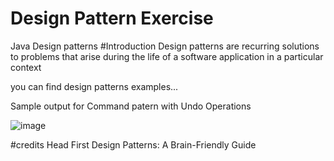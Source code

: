 # Design Pattern Exercise
Java Design patterns 
#Introduction
  Design patterns are recurring solutions to problems that arise during the life of a software application in a particular context

you can find design patterns examples...

Sample output for Command patern with Undo Operations

![image](https://user-images.githubusercontent.com/13278261/193026386-c186b8e3-f72f-41e3-a455-ee12617ebda4.png)

#credits
  Head First Design Patterns: A Brain-Friendly Guide
